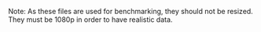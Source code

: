 Note: As these files are used for benchmarking,
they should not be resized. They must be 1080p 
in order to have realistic data.